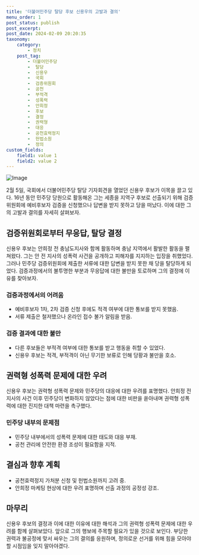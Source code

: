 ```yaml
---
title: '더불어민주당 탈당 후보 신용우의 고발과 결의'
menu_order: 1
post_status: publish
post_excerpt: 
post_date: 2024-02-09 20:20:35
taxonomy:
    category:
        - 정치
    post_tag:
        - 더불어민주당
        -  탈당
        -  신용우
        -  국회
        -  검증위원회
        -  공천
        -  부적격
        -  성폭력
        -  안희정
        -  후보
        -  결정
        -  권력형
        -  대응
        -  공천효력정지
        -  헌법소원
        -  정의
custom_fields:
    field1: value 1
    field2: value 2
---
```


![Image](https://imgnews.pstatic.net/image/308/2024/02/09/0000034271_001_20240209082222909.jpg?type=w647)

2월 5일, 국회에서 더불어민주당 탈당 기자회견을 열었던 신용우 후보가 이목을 끌고 있다. 16년 동안 민주당 당원으로 활동해온 그는 세종을 지역구 후보로 선출되기 위해 검증위원회에 예비후보자 검증을 신청했으나 답변을 받지 못하고 당을 떠났다. 이에 대한 그의 고발과 결의를 자세히 살펴보자.
## 검증위원회로부터 무응답, 탈당 결정
신용우 후보는 안희정 전 충남도지사와 함께 활동하며 충남 지역에서 활발한 활동을 펼쳐왔다. 그는 안 전 지사의 성폭력 사건을 공개하고 피해자를 지지하는 입장을 취했었다. 그러나 민주당 검증위원회에 제출한 서류에 대한 답변을 받지 못한 채 당을 탈당하게 되었다. 검증과정에서의 불투명한 부분과 무응답에 대한 불만을 토로하며 그의 결정에 이유를 찾아보자.
### 검증과정에서의 어려움
- 예비후보자 1차, 2차 검증 신청 후에도 적격 여부에 대한 통보를 받지 못했음.
- 서류 제출은 철저했으나 온라인 접수 불가 알림을 받음.
  
### 검증 결과에 대한 불만
- 다른 후보들은 부적격 여부에 대한 통보를 받고 행동을 취할 수 있었다.
- 신용우 후보는 적격, 부적격이 아닌 무기한 보류로 인해 당황과 불만을 호소.
## 권력형 성폭력 문제에 대한 우려
신용우 후보는 권력형 성폭력 문제와 민주당의 대응에 대한 우려를 표명했다. 안희정 전 지사의 사건 이후 민주당이 변화하지 않았다는 점에 대한 비판을 쏟아내며 권력형 성폭력에 대한 진지한 대책 마련을 촉구했다. 
### 민주당 내부의 문제점
- 민주당 내부에서의 성폭력 문제에 대한 태도와 대응 부재.
- 공천 관리에 안전한 환경 조성이 필요함을 지적.
## 결심과 향후 계획
- 공천효력정지 가처분 신청 및 헌법소원까지 고려 중.
- 안희정 마케팅 현상에 대한 우려 표명하며 선출 과정의 공정성 강조.
## 마무리
신용우 후보의 결정과 이에 대한 이유에 대한 해석과 그의 권력형 성폭력 문제에 대한 우려를 함께 살펴보았다. 앞으로 그의 행보에 주목할 필요가 있을 것으로 보인다. 부당한 권력과 불공정에 맞서 싸우는 그의 결의를 응원하며, 정의로운 선거를 위해 힘을 모아야 할 시점임을 잊지 말아야겠다.
